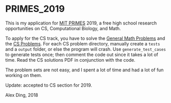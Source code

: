 # PRIMES_2019

This is my application for [MIT PRIMES](http://math.mit.edu/research/highschool/primes/program.php) 2019, a free high school research opportunities on CS, Computational Biology, and Math.

To apply for the CS track, you have to solve the [General Math Problems](Math/General%20Math%20Problems.pdf) and the [CS Problems](CS/CS%20Problems.pdf). For each CS problem directory, manually create a `tests` and a `output` folder, or else the program will crash. Use `generate_test_cases` to generate tests once; then comment the code out since it takes a lot of time. Read the CS solutions PDF in conjunction with the code.

The problem sets are not easy, and I spent a lot of time and had a lot of fun working on them. 

Update: accepted to CS section for 2019. 

Alex Ding, 2018

